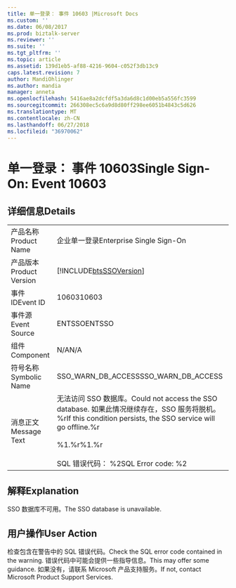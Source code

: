 ```yaml
---
title: 单一登录： 事件 10603 |Microsoft Docs
ms.custom: ''
ms.date: 06/08/2017
ms.prod: biztalk-server
ms.reviewer: ''
ms.suite: ''
ms.tgt_pltfrm: ''
ms.topic: article
ms.assetid: 139d1eb5-af88-4216-9604-c052f3db13c9
caps.latest.revision: 7
author: MandiOhlinger
ms.author: mandia
manager: anneta
ms.openlocfilehash: 5416ae8a2dcfdf5a3da6d8c1d00eb5a556fc3599
ms.sourcegitcommit: 266308ec5c6a9d8d80ff298ee6051b4843c5d626
ms.translationtype: MT
ms.contentlocale: zh-CN
ms.lasthandoff: 06/27/2018
ms.locfileid: "36970062"
---
```

# <a name="single-sign-on-event-10603"></a><span data-ttu-id="a2acb-102">单一登录： 事件 10603</span><span class="sxs-lookup"><span data-stu-id="a2acb-102">Single Sign-On: Event 10603</span></span>
## <a name="details"></a><span data-ttu-id="a2acb-103">详细信息</span><span class="sxs-lookup"><span data-stu-id="a2acb-103">Details</span></span>  
  
|                 |                                                                                                                                                    |
|-----------------|----------------------------------------------------------------------------------------------------------------------------------------------------|
|  <span data-ttu-id="a2acb-104">产品名称</span><span class="sxs-lookup"><span data-stu-id="a2acb-104">Product Name</span></span>   |                                                             <span data-ttu-id="a2acb-105">企业单一登录</span><span class="sxs-lookup"><span data-stu-id="a2acb-105">Enterprise Single Sign-On</span></span>                                                              |
| <span data-ttu-id="a2acb-106">产品版本</span><span class="sxs-lookup"><span data-stu-id="a2acb-106">Product Version</span></span> |                                             [!INCLUDE[btsSSOVersion](../includes/btsssoversion-md.md)]                                             |
|    <span data-ttu-id="a2acb-107">事件 ID</span><span class="sxs-lookup"><span data-stu-id="a2acb-107">Event ID</span></span>     |                                                                       <span data-ttu-id="a2acb-108">10603</span><span class="sxs-lookup"><span data-stu-id="a2acb-108">10603</span></span>                                                                        |
|  <span data-ttu-id="a2acb-109">事件源</span><span class="sxs-lookup"><span data-stu-id="a2acb-109">Event Source</span></span>   |                                                                       <span data-ttu-id="a2acb-110">ENTSSO</span><span class="sxs-lookup"><span data-stu-id="a2acb-110">ENTSSO</span></span>                                                                       |
|    <span data-ttu-id="a2acb-111">组件</span><span class="sxs-lookup"><span data-stu-id="a2acb-111">Component</span></span>    |                                                                        <span data-ttu-id="a2acb-112">N/A</span><span class="sxs-lookup"><span data-stu-id="a2acb-112">N/A</span></span>                                                                         |
|  <span data-ttu-id="a2acb-113">符号名称</span><span class="sxs-lookup"><span data-stu-id="a2acb-113">Symbolic Name</span></span>  |                                                                 <span data-ttu-id="a2acb-114">SSO_WARN_DB_ACCESS</span><span class="sxs-lookup"><span data-stu-id="a2acb-114">SSO_WARN_DB_ACCESS</span></span>                                                                 |
|  <span data-ttu-id="a2acb-115">消息正文</span><span class="sxs-lookup"><span data-stu-id="a2acb-115">Message Text</span></span>   | <span data-ttu-id="a2acb-116">无法访问 SSO 数据库。</span><span class="sxs-lookup"><span data-stu-id="a2acb-116">Could not access the SSO database.</span></span> <span data-ttu-id="a2acb-117">如果此情况继续存在，SSO 服务将脱机。%r</span><span class="sxs-lookup"><span data-stu-id="a2acb-117">If this condition persists, the SSO service will go offline.%r</span></span><br /><br /> <span data-ttu-id="a2acb-118">%1.%r</span><span class="sxs-lookup"><span data-stu-id="a2acb-118">%1.%r</span></span><br /><br /> <span data-ttu-id="a2acb-119">SQL 错误代码： %2</span><span class="sxs-lookup"><span data-stu-id="a2acb-119">SQL Error code: %2</span></span> |
  
## <a name="explanation"></a><span data-ttu-id="a2acb-120">解释</span><span class="sxs-lookup"><span data-stu-id="a2acb-120">Explanation</span></span>  
 <span data-ttu-id="a2acb-121">SSO 数据库不可用。</span><span class="sxs-lookup"><span data-stu-id="a2acb-121">The SSO database is unavailable.</span></span>  
  
## <a name="user-action"></a><span data-ttu-id="a2acb-122">用户操作</span><span class="sxs-lookup"><span data-stu-id="a2acb-122">User Action</span></span>  
 <span data-ttu-id="a2acb-123">检查包含在警告中的 SQL 错误代码。</span><span class="sxs-lookup"><span data-stu-id="a2acb-123">Check the SQL error code contained in the warning.</span></span> <span data-ttu-id="a2acb-124">错误代码中可能会提供一些指导信息。</span><span class="sxs-lookup"><span data-stu-id="a2acb-124">This may offer some guidance.</span></span> <span data-ttu-id="a2acb-125">如果没有，请联系 Microsoft 产品支持服务。</span><span class="sxs-lookup"><span data-stu-id="a2acb-125">If not, contact Microsoft Product Support Services.</span></span>